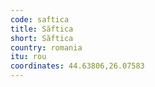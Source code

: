 ```yaml
---
code: saftica
title: Săftica
short: Săftica
country: romania
itu: rou
coordinates: 44.63806,26.07583
---
```


